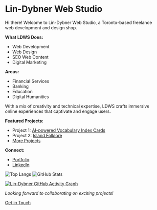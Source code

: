 # Lin-Dybner Web Studio

Hi there! Welcome to Lin-Dybner Web Studio, a Toronto-based freelance web development and design shop.

**What LDWS Does:**
- Web Development
- Web Design
- SEO Web Content
- Digital Marketing

**Areas:**
- Financial Services
- Banking
- Education
- Digital Humanities

With a mix of creativity and technical expertise, LDWS crafts immersive online experiences that captivate and engage users.

**Featured Projects:**
- Project 1: [AI-powered Vocabulary Index Cards](HTTP://vocab.lindybner.com)
- Project 2: [Island Folklore](https://islandfolklore.com)
- [More Projects](https://lindybner.com#portfolio)

**Connect:**
- [Portfolio](http://lindybner.com)
- [LinkedIn](http://linkedin.com/company/lindybner/)

![Top Langs](https://github-readme-stats.vercel.app/api/top-langs/?username=lindybner&layout=compact)
![GitHub Stats](https://github-readme-stats.vercel.app/api?username=lindybner&show_icons=true)

[![Lin-Dybner GitHub Activity Graph](https://activity-graph.herokuapp.com/graph?username=lindybner&theme=xcode)]()

*Looking forward to collaborating on exciting projects!*

[Get in Touch](https://lindybner.com#contact)
